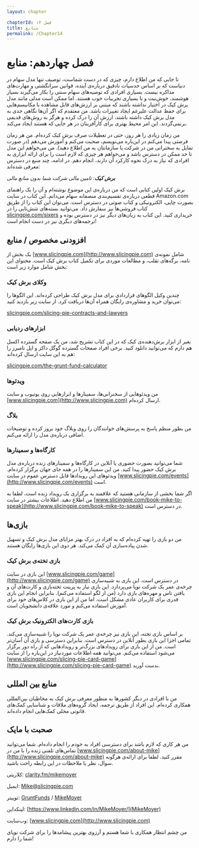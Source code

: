 ```yaml
---
layout: chapter

chapterId: فصل ۱۴
title: منابع
permalink: /Chapter14
---
```


# فصل چهاردهم: منابع

تا جایی که من اطلاع دارم، چیزی که در دست شماست، توصیف تنها مدل سهام در دنیاست که بر اساس حدسیات نادقیق درباره‌ی آینده، قوانین سرانگشتی و مهارت‌های مذاکره نیست. بسیاری افرادی که توصیه‌های سهام سنتی را بکار می‌گیرند بسیار هوشمند، خوش‌نیت و با بسیاری تجربیات خوب هستند. اما ممکن است مدلی مانند مدل برش کیک در اختیار نداشته باشند که مبتنی بر ارزش‌های قابل مشاهده با مکانیسم‌هایی برای حفظ عدالت علیرغم ایجاد تغییرات باشد. من معتقدم که اگر آن‌ها نگاهی جدی به مدل برش کیک داشته باشند، ارزش آن را درک کرده و هرگز به روش‌های قدیمی برنمی‌گردند. این امر محیط بهتری برای کارآفرینان در هر جایی که هستند ایجاد می‌کند.

من زمان زیادی را هر روز، حتی در تعطیلات صرف برش کیک کرده‌ام. من هر زمان فرصتی پیدا می‌کنم در این‌باره می‌نویسم، صحبت می‌کنم و آموزش می‌دهم (در صورت تمایل به سخنرانی من در شرکت یا سازمانتان به من اطلاع دهید). من می‌خواهم این مدل تا حد ممکن در دسترس باشد و می‌خواهم هر چیزی که لازم است را برای ارائه ابزاری به افرادی که نیاز به درک نحوه کارکرد آن دارند، انجام دهم. در ادامه، چند منبع در دسترس معرفی شده‌اند:

_**برش کیک**: تامین مالی شرکت شما بدون منابع مالی_

برش کیک اولین کتابی است که من درباره‌ی این موضوع نوشته‌ام و آن را یک راهنمای قطعی درباره‌ی تقسیم‌بندی منصفانه سهام می‌دانم. این کتاب در سایت Amazon.com بصورت چاپی، الکترونیکی و کتاب صوتی در دسترس است. می‌توان این کتاب را از طریق کتاب فروشی‌ها نیز سفارش داد. می‌توانید بسته‌های شش‌تایی را در [slicingpie.com/sixers](https://slicingpie.com/sixers/) خریداری کنید. این کتاب به زبان‌های دیگر نیز در دسترس بوده و ترجمه‌های دیگری نیز در دست انجام است!

## افزودنی مخصوص / منابع

یک بخش از [www.slicingpie.com](http://www.slicingpie.com) شامل نمونه‌ی نامه، برگه‌های تقلب، و مطالعات موردی برای تکمیل کتاب برش کیک است. محتوای این بخش شامل موارد زیر است:

### وکلای برش کیک

چندین وکیل الگوهای قراردادی برای مدل برش کیک طراحی کرده‌اند. این الگوها را می‌توان خرید و مشاوره‌ی رایگان همراه آن‌ها دریافت کرد. از سایت زیر بازدید کنید:

[slicingpie.com/slicing-pie-contracts-and-lawyers](https://slicingpie.com/slicing-pie-contracts-and-lawyers/)

### ابزارهای ردیابی

بغیر از ابزار برش‌دهنده‌ی کیک که در این کتاب تشریح شد، من یک صفحه گسترده اکسل هم دارم که می‌توانید دانلود کنید. برخی افراد صفحات گسترده گوگل داکز و اپل نامبرز را هم به این سایت ارسال کرده‌اند:

[slicingpie.com/the-grunt-fund-calculator](https://slicingpie.com/the-grunt-fund-calculator/)

### ویدئوها

من ویدئوهایی از سخنرانی‌ها، سمینارها و ابزارهایی روی یوتیوب و سایت [www.slicingpie.com](http://www.slicingpie.com) ارسال کرده‌ام.

### بلاگ

من بطور منظم پاسخ به پرسش‌های خوانندگان را روی وبلاگ خود بروز کرده و توضیحات اضافی درباره‌ی مدل را ارائه می‌کنم.

### کارگاه‌ها و سمینارها

شما می‌توانید بصورت حضوری یا آنلاین در کارگاه‌ها و سمینارهای زنده درباره‌ی مدل برش کیک حضور پیدا کنید. من این سمینارها را در همه جای جهان برگزار کرده‌ام. ویدئوهای این رویدادها قابل دسترس عموم در سایت [www.slicingpie.com/events](http://www.slicingpie.com/events) است.

اگر شما بخشی از سازمانی هستید که علاقمند به برگزاری یک رویداد زنده است، لطفا به من اطلاع دهید. اطلاعات بیشتر در سایت [www.slicingpie.com/book-mike-to-speak](http://www.slicingpie.com/book-mike-to-speak) در دسترس است.

## بازی‌ها

من دو بازی را تهیه کرده‌ام که به افراد در درک بهتر مزایای مدل برش کیک و تسهیل شدن پیاده‌سازی آن کمک می‌کند. هر دوی این بازی‌ها رایگان هستند.

### بازی تخته‌ی برش کیک

این بازی در سایت [www.slicingpie.com/game](http://www.slicingpie.com/game) در دسترس است. این بازی به شبیه‌سازی چرخه‌ی عمر یک شرکت نوپا می‌پردازد. این بازی نیاز به پرینت تخته‌بازی و کارت‌های آن و یافتن تاس و مهره‌‌های بازی دارد (من از لگو استفاده می‌کنم). بنابراین انجام این بازی قدری برای کاربران عادی مشکل است. اما من از این بازی در کلاس‌های خود برای آموزش استفاده می‌کنم و مورد علاقه‌ی دانشجویان است.

### بازی کارت‌های الکترونیک برش کیک

بر اساس بازی تخته، این بازی نیز چرخه‌ی عمر یک شرکت نوپا را شبیه‌سازی می‌کند. تمامی اجزا این بازی بطور آنلاین در دسترس است. بنابراین دسترسی و بازی آن آسان‌تر است. من از این بازی برای رویدادهای بزرگ‌تر و رویدادهایی که از راه دور برگزار می‌شود استفاده می‌کنم. می‌توانید همه اطلاعات موردنیاز در این‌باره را از سایت [www.slicingpie.com/slicing-pie-card-game](http://www.slicingpie.com/slicing-pie-card-game) بدست آورید.

## منابع بین المللی

من با افرادی در دیگر کشورها به منظور معرفی برش کیک به مخاطبان بین‌المللی همکاری کرده‌ام. این افراد از طریق ترجمه، ایجاد گروه‌های ملاقات و شناسایی کمک‌های قانونی محلی کمک‌هایی انجام داده‌اند.

## صحبت با مایک

من هر کاری که لازم باشد برای دسترسی افراد به خودم را انجام داده‌ام. شما می‌توانید تماس‌های تلفنی زنده را با من در [www.slicingpie.com/about-mike](http://www.slicingpie.com/about-mike) مقرر کنید. لطفا برای ارائه‌ی هرگونه سوال، نظر یا ملاحظات در این رابطه راحت باشید.

کلاریتی: [clarity.fm/mikemoyer](https://clarity.fm/mikemoyer)

ایمیل: Mike@slicingpie.com

توییتر: [GruntFunds](https://twitter.com/GruntFunds) / [MikeMoyer](https://twitter.com/MikeMoyer)

لینکداین: [https://www.linkedin.com/in/MikeMoyer/](MikeMoyer)

وب‌سایت: [www.slicingpie.com](http://www.slicingpie.com)

من چشم انتظار همکاری با شما هستم و آرزوی بهترین پیشامدها را برای شرکت نوپای شما را دارم!
